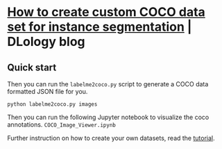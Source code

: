 # [How to create custom COCO data set for instance segmentation](https://www.dlology.com/blog/how-to-create-custom-coco-data-set-for-instance-segmentation/) | DLology blog

## Quick start

Then you can run the `labelme2coco.py` script to generate a COCO data formatted JSON file for you.
```
python labelme2coco.py images
```
Then you can run the following Jupyter notebook to visualize the coco annotations. `COCO_Image_Viewer.ipynb`


Further instruction on how to create your own datasets, read the [tutorial](https://www.dlology.com/blog/how-to-create-custom-coco-data-set-for-instance-segmentation/).